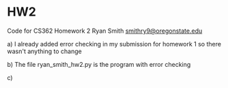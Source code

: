 # HW2
Code for CS362 Homework 2
Ryan Smith
smithry9@oregonstate.edu

a) I already added error checking in my submission for homework 1 so there wasn't anything to change

b) The file ryan_smith_hw2.py is the program with error checking

c)
